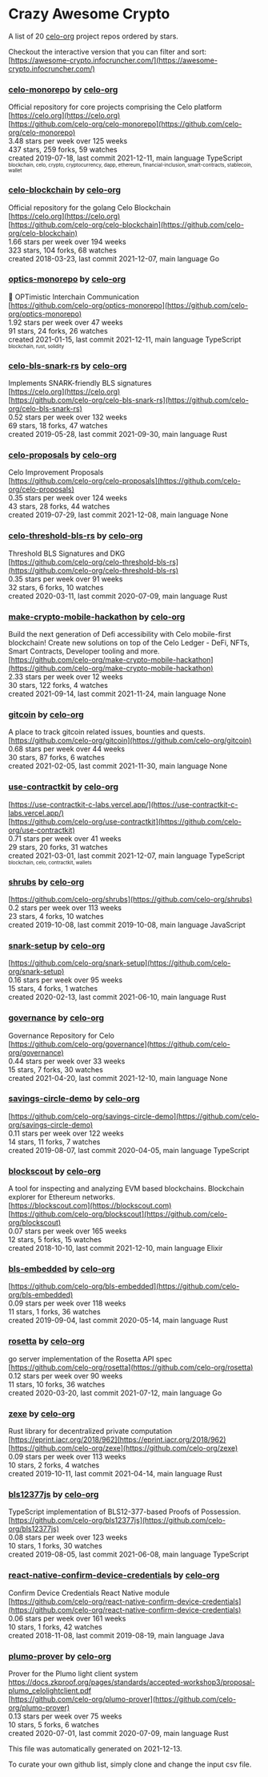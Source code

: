 # Crazy Awesome Crypto
A list of 20 [celo-org](https://github.com/celo-org) project repos ordered by stars.  

Checkout the interactive version that you can filter and sort: 
[https://awesome-crypto.infocruncher.com/](https://awesome-crypto.infocruncher.com/)  


### [celo-monorepo](https://github.com/celo-org/celo-monorepo) by [celo-org](https://github.com/celo-org)  
Official repository for core projects comprising the Celo platform  
[https://celo.org](https://celo.org)  
[https://github.com/celo-org/celo-monorepo](https://github.com/celo-org/celo-monorepo)  
3.48 stars per week over 125 weeks  
437 stars, 259 forks, 59 watches  
created 2019-07-18, last commit 2021-12-11, main language TypeScript  
<sub><sup>blockchain, celo, crypto, cryptocurrency, dapp, ethereum, financial-inclusion, smart-contracts, stablecoin, wallet</sup></sub>


### [celo-blockchain](https://github.com/celo-org/celo-blockchain) by [celo-org](https://github.com/celo-org)  
Official repository for the golang Celo Blockchain  
[https://celo.org](https://celo.org)  
[https://github.com/celo-org/celo-blockchain](https://github.com/celo-org/celo-blockchain)  
1.66 stars per week over 194 weeks  
323 stars, 104 forks, 68 watches  
created 2018-03-23, last commit 2021-12-07, main language Go  


### [optics-monorepo](https://github.com/celo-org/optics-monorepo) by [celo-org](https://github.com/celo-org)  
🔮 OPTimistic Interchain Communication  
[https://github.com/celo-org/optics-monorepo](https://github.com/celo-org/optics-monorepo)  
1.92 stars per week over 47 weeks  
91 stars, 24 forks, 26 watches  
created 2021-01-15, last commit 2021-12-11, main language TypeScript  
<sub><sup>blockchain, rust, solidity</sup></sub>


### [celo-bls-snark-rs](https://github.com/celo-org/celo-bls-snark-rs) by [celo-org](https://github.com/celo-org)  
Implements SNARK-friendly BLS signatures  
[https://celo.org](https://celo.org)  
[https://github.com/celo-org/celo-bls-snark-rs](https://github.com/celo-org/celo-bls-snark-rs)  
0.52 stars per week over 132 weeks  
69 stars, 18 forks, 47 watches  
created 2019-05-28, last commit 2021-09-30, main language Rust  


### [celo-proposals](https://github.com/celo-org/celo-proposals) by [celo-org](https://github.com/celo-org)  
Celo Improvement Proposals  
[https://github.com/celo-org/celo-proposals](https://github.com/celo-org/celo-proposals)  
0.35 stars per week over 124 weeks  
43 stars, 28 forks, 44 watches  
created 2019-07-29, last commit 2021-12-08, main language None  


### [celo-threshold-bls-rs](https://github.com/celo-org/celo-threshold-bls-rs) by [celo-org](https://github.com/celo-org)  
Threshold BLS Signatures and DKG  
[https://github.com/celo-org/celo-threshold-bls-rs](https://github.com/celo-org/celo-threshold-bls-rs)  
0.35 stars per week over 91 weeks  
32 stars, 6 forks, 10 watches  
created 2020-03-11, last commit 2020-07-09, main language Rust  


### [make-crypto-mobile-hackathon](https://github.com/celo-org/make-crypto-mobile-hackathon) by [celo-org](https://github.com/celo-org)  
Build the next generation of Defi accessibility with Celo mobile-first blockchain! Create new solutions on top of the Celo Ledger - DeFi, NFTs, Smart Contracts, Developer tooling and more.  
[https://github.com/celo-org/make-crypto-mobile-hackathon](https://github.com/celo-org/make-crypto-mobile-hackathon)  
2.33 stars per week over 12 weeks  
30 stars, 122 forks, 4 watches  
created 2021-09-14, last commit 2021-11-24, main language None  


### [gitcoin](https://github.com/celo-org/gitcoin) by [celo-org](https://github.com/celo-org)  
A place to track gitcoin related issues, bounties and quests.  
[https://github.com/celo-org/gitcoin](https://github.com/celo-org/gitcoin)  
0.68 stars per week over 44 weeks  
30 stars, 87 forks, 6 watches  
created 2021-02-05, last commit 2021-11-30, main language None  


### [use-contractkit](https://github.com/celo-org/use-contractkit) by [celo-org](https://github.com/celo-org)  
  
[https://use-contractkit-c-labs.vercel.app/](https://use-contractkit-c-labs.vercel.app/)  
[https://github.com/celo-org/use-contractkit](https://github.com/celo-org/use-contractkit)  
0.71 stars per week over 41 weeks  
29 stars, 20 forks, 31 watches  
created 2021-03-01, last commit 2021-12-07, main language TypeScript  
<sub><sup>blockchain, celo, contractkit, wallets</sup></sub>


### [shrubs](https://github.com/celo-org/shrubs) by [celo-org](https://github.com/celo-org)  
  
[https://github.com/celo-org/shrubs](https://github.com/celo-org/shrubs)  
0.2 stars per week over 113 weeks  
23 stars, 4 forks, 10 watches  
created 2019-10-08, last commit 2019-10-08, main language JavaScript  


### [snark-setup](https://github.com/celo-org/snark-setup) by [celo-org](https://github.com/celo-org)  
  
[https://github.com/celo-org/snark-setup](https://github.com/celo-org/snark-setup)  
0.16 stars per week over 95 weeks  
15 stars, 4 forks, 1 watches  
created 2020-02-13, last commit 2021-06-10, main language Rust  


### [governance](https://github.com/celo-org/governance) by [celo-org](https://github.com/celo-org)  
Governance Repository for Celo  
[https://github.com/celo-org/governance](https://github.com/celo-org/governance)  
0.44 stars per week over 33 weeks  
15 stars, 7 forks, 30 watches  
created 2021-04-20, last commit 2021-12-10, main language None  


### [savings-circle-demo](https://github.com/celo-org/savings-circle-demo) by [celo-org](https://github.com/celo-org)  
  
[https://github.com/celo-org/savings-circle-demo](https://github.com/celo-org/savings-circle-demo)  
0.11 stars per week over 122 weeks  
14 stars, 11 forks, 7 watches  
created 2019-08-07, last commit 2020-04-05, main language TypeScript  


### [blockscout](https://github.com/celo-org/blockscout) by [celo-org](https://github.com/celo-org)  
A tool for inspecting and analyzing EVM based blockchains. Blockchain explorer for Ethereum networks.  
[https://blockscout.com](https://blockscout.com)  
[https://github.com/celo-org/blockscout](https://github.com/celo-org/blockscout)  
0.07 stars per week over 165 weeks  
12 stars, 5 forks, 15 watches  
created 2018-10-10, last commit 2021-12-10, main language Elixir  


### [bls-embedded](https://github.com/celo-org/bls-embedded) by [celo-org](https://github.com/celo-org)  
  
[https://github.com/celo-org/bls-embedded](https://github.com/celo-org/bls-embedded)  
0.09 stars per week over 118 weeks  
11 stars, 1 forks, 36 watches  
created 2019-09-04, last commit 2020-05-14, main language Rust  


### [rosetta](https://github.com/celo-org/rosetta) by [celo-org](https://github.com/celo-org)  
go server implementation of the Rosetta API spec  
[https://github.com/celo-org/rosetta](https://github.com/celo-org/rosetta)  
0.12 stars per week over 90 weeks  
11 stars, 10 forks, 36 watches  
created 2020-03-20, last commit 2021-07-12, main language Go  


### [zexe](https://github.com/celo-org/zexe) by [celo-org](https://github.com/celo-org)  
Rust library for decentralized private computation  
[https://eprint.iacr.org/2018/962](https://eprint.iacr.org/2018/962)  
[https://github.com/celo-org/zexe](https://github.com/celo-org/zexe)  
0.09 stars per week over 113 weeks  
10 stars, 2 forks, 4 watches  
created 2019-10-11, last commit 2021-04-14, main language Rust  


### [bls12377js](https://github.com/celo-org/bls12377js) by [celo-org](https://github.com/celo-org)  
TypeScript implementation of BLS12-377-based Proofs of Possession.  
[https://github.com/celo-org/bls12377js](https://github.com/celo-org/bls12377js)  
0.08 stars per week over 123 weeks  
10 stars, 1 forks, 30 watches  
created 2019-08-05, last commit 2021-06-08, main language TypeScript  


### [react-native-confirm-device-credentials](https://github.com/celo-org/react-native-confirm-device-credentials) by [celo-org](https://github.com/celo-org)  
Confirm Device Credentials React Native module  
[https://github.com/celo-org/react-native-confirm-device-credentials](https://github.com/celo-org/react-native-confirm-device-credentials)  
0.06 stars per week over 161 weeks  
10 stars, 1 forks, 42 watches  
created 2018-11-08, last commit 2019-08-19, main language Java  


### [plumo-prover](https://github.com/celo-org/plumo-prover) by [celo-org](https://github.com/celo-org)  
Prover for the Plumo light client system https://docs.zkproof.org/pages/standards/accepted-workshop3/proposal-plumo_celolightclient.pdf  
[https://github.com/celo-org/plumo-prover](https://github.com/celo-org/plumo-prover)  
0.13 stars per week over 75 weeks  
10 stars, 5 forks, 6 watches  
created 2020-07-01, last commit 2020-07-09, main language Rust  


This file was automatically generated on 2021-12-13.  

To curate your own github list, simply clone and change the input csv file.  